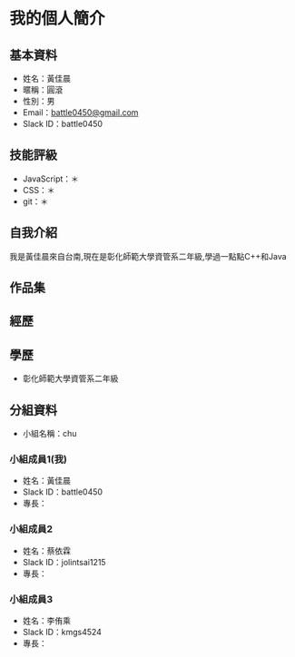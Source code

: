 # 我的個人簡介

## 基本資料
- 姓名：黃佳晨
- 暱稱：圓滾
- 性別：男
- Email：battle0450@gmail.com
- Slack ID：battle0450

## 技能評級
- JavaScript：＊
- CSS：＊
- git：＊

## 自我介紹
我是黃佳晨來自台南,現在是彰化師範大學資管系二年級,學過一點點C++和Java

## 作品集


## 經歷


## 學歷
- 彰化師範大學資管系二年級

## 分組資料
- 小組名稱：chu

### 小組成員1(我)
- 姓名：黃佳晨
- Slack ID：battle0450
- 專長：

### 小組成員2
- 姓名：蔡依霖
- Slack ID：jolintsai1215
- 專長：

### 小組成員3
- 姓名：李侑乘
- Slack ID：kmgs4524
- 專長：
